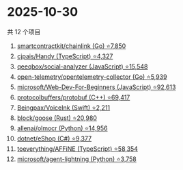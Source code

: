 # 2025-10-30

共 12 个项目

<!-- BEGIN GITHUB -->
<!-- 最后更新时间 2025-10-30 10:25:42 +0800 -->
1. [smartcontractkit/chainlink (Go) ⭐7,850](https://github.com/smartcontractkit/chainlink)
1. [cjpais/Handy (TypeScript) ⭐4,327](https://github.com/cjpais/Handy)
1. [qeeqbox/social-analyzer (JavaScript) ⭐15,548](https://github.com/qeeqbox/social-analyzer)
1. [open-telemetry/opentelemetry-collector (Go) ⭐5,939](https://github.com/open-telemetry/opentelemetry-collector)
1. [microsoft/Web-Dev-For-Beginners (JavaScript) ⭐92,613](https://github.com/microsoft/Web-Dev-For-Beginners)
1. [protocolbuffers/protobuf (C++) ⭐69,417](https://github.com/protocolbuffers/protobuf)
1. [Beingpax/VoiceInk (Swift) ⭐2,211](https://github.com/Beingpax/VoiceInk)
1. [block/goose (Rust) ⭐20,980](https://github.com/block/goose)
1. [allenai/olmocr (Python) ⭐14,956](https://github.com/allenai/olmocr)
1. [dotnet/eShop (C#) ⭐9,377](https://github.com/dotnet/eShop)
1. [toeverything/AFFiNE (TypeScript) ⭐58,354](https://github.com/toeverything/AFFiNE)
1. [microsoft/agent-lightning (Python) ⭐3,758](https://github.com/microsoft/agent-lightning)
<!-- END GITHUB -->